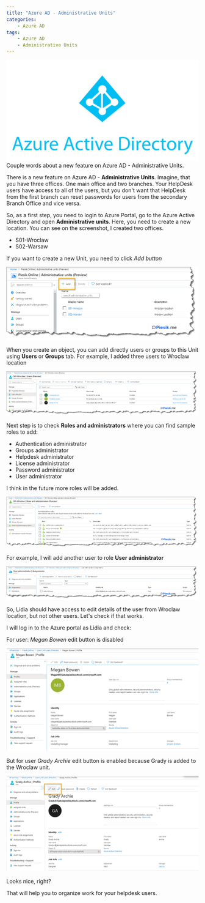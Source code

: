```yaml
---
title: "Azure AD - Administrative Units"
categories:
    - Azure AD
tags:
    - Azure AD
    - Administrative Units
---
```

![Azure AD - Administrative Units](/assets/images/top_images/AzureADTOP.jpg)
Couple words about a new feature on Azure AD - Administrative Units.

There is a new feature on Azure AD - **Administrative Units**. Imagine, that you have three offices. One main office and two branches. Your HelpDesk users have access to all of the users, but you don't want that HelpDesk from the first branch can reset passwords for users from the secondary Branch Office and vice versa.

So, as a first step, you need to login to Azure Portal, go to the Azure Active Directory and open **Administrative units**. Here, you need to create a new location. You can see on the screenshot, I created two offices. 

* S01-Wroclaw
* S02-Warsaw

If you want to create a new Unit, you need to click *Add button*

!["Azure AD - Administrative Units"](/assets/images/posts/Administrative-units/01.png)

When you create an object, you can add directly users or groups to this Unit using **Users** or **Groups** tab. For example, I added three users to Wroclaw location

!["Azure AD - Administrative Units"](/assets/images/posts/Administrative-units/02.png)

Next step is to check **Roles and administrators** where you can find sample roles to add:

* Authentication administrator
* Groups administrator 
* Helpdesk administrator
* License administrator
* Password administrator
* User administrator

I think in the future more roles will be added.

!["Azure AD - Administrative Units"](/assets/images/posts/Administrative-units/03.png)

For example, I will add another user to role **User administrator**

!["Azure AD - Administrative Units"](/assets/images/posts/Administrative-units/04.png)

So, Lidia should have access to edit details of the user from Wroclaw location, but not other users. Let's check if that works.

I will log in to the Azure portal as Lidia and check:

For user: *Megan Bowen* edit button is disabled

!["Azure AD - Administrative Units"](/assets/images/posts/Administrative-units/05.png)

But for user *Grady Archie* edit button is enabled because Grady is added to the Wroclaw unit.

!["Azure AD - Administrative Units"](/assets/images/posts/Administrative-units/06.png)

Looks nice, right? 

That will help you to organize work for your helpdesk users.

